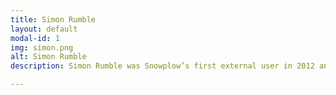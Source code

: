 ```yaml
---
title: Simon Rumble
layout: default
modal-id: 1
img: simon.png
alt: Simon Rumble
description: Simon Rumble was Snowplow’s first external user in 2012 and developed a Node.js collector to extend the ecosystem the same year. He rolled Snowplow out across Bauer Media’s 120+ sites and has been instrumental in getting the platform adopted in Australia. Simon built instrumentation, data collection and analytics for IPTV services across a range of computer and embedded platforms.

---
```

